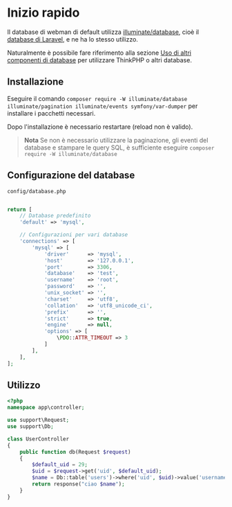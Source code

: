 # Inizio rapido

Il database di webman di default utilizza [illuminate/database](https://github.com/illuminate/database), cioè il [database di Laravel](https://learnku.com/docs/laravel/8.x/database/9400), e ne ha lo stesso utilizzo.

Naturalmente è possibile fare riferimento alla sezione [Uso di altri componenti di database](others.md) per utilizzare ThinkPHP o altri database.

## Installazione

Eseguire il comando `composer require -W illuminate/database illuminate/pagination illuminate/events symfony/var-dumper` per installare i pacchetti necessari.

Dopo l'installazione è necessario restartare (reload non è valido).

> **Nota**
> Se non è necessario utilizzare la paginazione, gli eventi del database e stampare le query SQL, è sufficiente eseguire
> `composer require -W illuminate/database`

## Configurazione del database
`config/database.php`
```php

return [
    // Database predefinito
    'default' => 'mysql',

    // Configurazioni per vari database
    'connections' => [
        'mysql' => [
            'driver'      => 'mysql',
            'host'        => '127.0.0.1',
            'port'        => 3306,
            'database'    => 'test',
            'username'    => 'root',
            'password'    => '',
            'unix_socket' => '',
            'charset'     => 'utf8',
            'collation'   => 'utf8_unicode_ci',
            'prefix'      => '',
            'strict'      => true,
            'engine'      => null,
            'options' => [
                \PDO::ATTR_TIMEOUT => 3
            ]
        ],
    ],
];
```

## Utilizzo
```php
<?php
namespace app\controller;

use support\Request;
use support\Db;

class UserController
{
    public function db(Request $request)
    {
        $default_uid = 29;
        $uid = $request->get('uid', $default_uid);
        $name = Db::table('users')->where('uid', $uid)->value('username');
        return response("ciao $name");
    }
}
```

